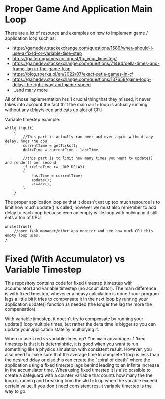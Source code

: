 # Proper Game And Application Main Loop

There are a lot of resource and examples on how to implement game / application loop such as:
+ https://gamedev.stackexchange.com/questions/1589/when-should-i-use-a-fixed-or-variable-time-step
+ https://gafferongames.com/post/fix_your_timestep/
+ https://gamedev.stackexchange.com/questions/71494/delta-times-and-frame-lag-in-the-game-loop
+ https://blog.sperka.pl/en/2022/07/exact-petla-games-in-c/
+ https://gamedev.stackexchange.com/questions/137658/game-loop-delay-the-right-way-and-game-speed
+ ...and many more

All of those implementation has 1 crucial thing that they missed, it never takes into account the fact that the main `while` loop is actually running without any delay/sleep and eats up alot of CPU.

Variable timestep example:
```
while (!quit)
    {
        //This part is actually ran over and over again without any delay, hogs the cpu
        currentTime = getTicks();
        deltaTime = currentTime - lastTime;
        
        //this part is to limit how many times you want to update() and render() per second
        if (deltaTime >= LOOP_DELAY)
        {
            lastTime = currentTime;
            update();
            render();
        }
    }

```

The proper application loop so that it doesn't eat up too much resource is to limit how much update() is called, however we must also remember to add delay to each loop because even an empty while loop with nothing in it still eats a ton of CPU
```
while(true){
    //open task manager/other app monitor and see how much CPU this empty loop uses.
}
```
# Fixed (With Accumulator) vs Variable Timestep
This repository contains code for fixed timestep (timestep with accumulator) and variable timestep (no accumulator). The main difference is with fixed timestep, whevener a heavy calculation is done / your program lags a little bit it tries to compensate it in the next loop by running your application update() function as needed (the longer the lag the more the compensation). 

With variable timestep, it doesn't try to compensate by running your update() loop multiple times, but rather the delta time is bigger so you can update your application state by multiplying it.

When to use fixed vs variable timestep?
The main advantage of fixed timestep is that it is deterministic, it is good when you want to run something like a physics simulation with consistent result. However, you also need to make sure that the average time to complete 1 loop is less than the desired delay or else this can create the "spiral of death" where the application using a fixed timestep lags behind leading to an infinite increase in the accumulator time. When using fixed timestep it is also possible to create a safeguard with a counter variable that counts how many the the loop is running and breaking from the `while` loop when the variable exceed certain value.
If you don't need consistent result variable timestep is the way to go.
